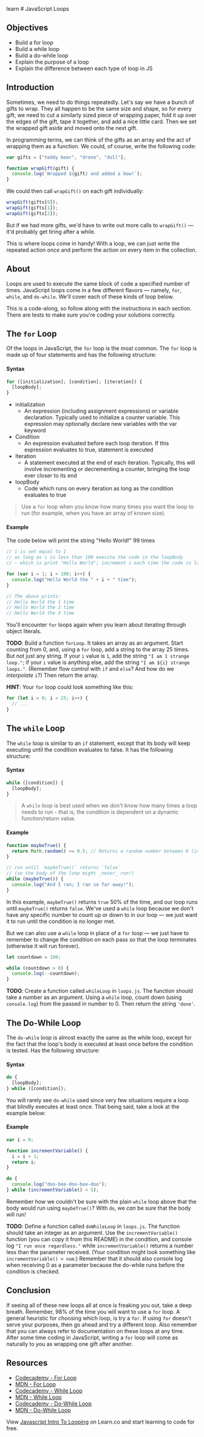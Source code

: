 learn # JavaScript Loops

## Objectives

- Build a for loop
- Build a while loop
- Build a do-while loop
- Explain the purpose of a loop
- Explain the difference between each type of loop in JS

## Introduction

Sometimes, we need to do things repeatedly. Let's say we have a bunch of gifts
to wrap. They all happen to be the same size and shape, so for every gift, we
need to cut a similarly sized piece of wrapping paper, fold it up over the edges
of the gift, tape it together, and add a nice little card. Then we set the
wrapped gift aside and moved onto the next gift.

In programming terms, we can think of the gifts as an array and the act of
wrapping them as a function. We could, of course, write the following code:

```javascript
var gifts = ["teddy bear", "drone", "doll"];

function wrapGift(gift) {
  console.log(`Wrapped ${gift} and added a bow!`);
}
```

We could then call `wrapGift()` on each gift individually:

```javascript
wrapGift(gifts[0]);
wrapGift(gifts[1]);
wrapGift(gifts[2]);
```

But if we had more gifts, we'd have to write out more calls to `wrapGift()` —
it'd probably get tiring after a while.

This is where loops come in handy! With a loop, we can just write the repeated
action _once_ and perform the action on every item in the collection.

## About

Loops are used to execute the same block of code a specified number of times.
JavaScript loops come in a few different flavors — namely, `for`, `while`, and
`do-while`. We'll cover each of these kinds of loop below.

This is a code-along, so follow along with the instructions in each section.
There are tests to make sure you're coding your solutions correctly.

## The `for` Loop

Of the loops in JavaScript, the `for` loop is the most common. The `for` loop is
made up of four statements and has the following structure:

#### Syntax

```javascript
for ([initialization]; [condition]; [iteration]) {
  [loopBody];
}
```

- initialization
  - An expression (including assignment expressions) or variable declaration.
    Typically used to initialize a counter variable. This expression may optionally
    declare new variables with the var keyword
- Condition
  - An expression evaluated before each loop iteration. If this expression evaluates
    to true, statement is executed
- Iteration
  - A statement executed at the end of each iteration. Typically, this will involve
    incrementing or decrementing a counter, bringing the loop ever closer to its end
- loopBody
  - Code which runs on every iteration as long as the condition evaluates to true

> Use a `for` loop when you know how many times you want the loop to run (for example, when you have an array of known size).

#### Example

The code below will print the string "Hello World!" 99 times

```javascript
// i is set equal to 1
// as long as i is less than 100 execute the code in the loopBody
// - which is print "Hello World"; increment i each time the code in loopBody is executed

for (var i = 1; i < 100; i++) {
  console.log("Hello World the " + i + " time");
}

// The above prints:
// Hello World the 1 time
// Hello World the 2 time
// Hello World the 3 time
```

You'll encounter `for` loops again when you learn about iterating through object
literals.

**TODO**: Build a function `forLoop`. It takes an array as an argument. Start counting
from 0, and, using a `for` loop, add a string to the array 25 times. But not
just any string. If your `i` value is `1`, add the string `"I am 1 strange loop."`; if your `i` value is anything else, add the string `"I am ${i} strange loops."`. (Remember flow control with `if` and `else`? And how do we
_interpolate_ `i`?) Then return the array.

**HINT**: Your `for` loop could look something like this:

```javascript
for (let i = 0; i < 25; i++) {
  // ...
}
```

## The `while` Loop

The `while` loop is similar to an `if` statement, except that its body will keep
executing until the condition evaluates to false. It has the following
structure:

#### Syntax

```javascript
while ([condition]) {
  [loopBody];
}
```

> A `while` loop is best used when we don't know how many times a loop needs to run - that is, the condition is dependent on a dynamic function/return value.

#### Example

```javascript
function maybeTrue() {
  return Math.random() >= 0.5; // Returns a random number between 0 (inclusive) and 1 (exclusive)
}

// run until `maybeTrue()` returns `false`
// (so the body of the loop might _never_ run!)
while (maybeTrue()) {
  console.log("And I ran; I ran so far away!");
}
```

In this example, `maybeTrue()` returns `true` 50% of the time, and our loop runs
until `maybeTrue()` returns `false`. We've used a `while` loop because we don't
have any specific number to count up or down to in our loop — we just want it to
run until the condition is no longer met.

But we can also use a `while` loop in place of a `for` loop — we just have to
remember to change the condition on each pass so that the loop terminates
(otherwise it will run forever).

```javascript
let countdown = 100;

while (countdown > 0) {
  console.log(--countdown);
}
```

**TODO**: Create a function called `whileLoop` in `loops.js`. The function should take a
number as an argument. Using a `while` loop, count down (using `console.log`)
from the passed in number to 0. Then return the string `'done'`.

## The Do-While Loop

The `do-while` loop is almost exactly the same as the while loop, except for the
fact that the loop's body is executed at least once before the condition is
tested. Has the following structure:

#### Syntax

```javascript
do {
  [loopBody];
} while ([condition]);
```

You will rarely see `do-while` used since very few situations require a loop
that blindly executes at least once. That being said, take a look at the example
below:

#### Example

```javascript
var i = 0;

function incrementVariable() {
  i = i + 1;
  return i;
}

do {
  console.log("doo-bee-doo-bee-doo");
} while (incrementVariable() < 5);
```

Remember how we couldn't be sure with the plain `while` loop above that the body
would run using `maybeTrue()`? With `do`, we _can_ be sure that the body will
run!

**TODO**: Define a function called `doWhileLoop` in `loops.js`. The function should take
an integer as an argument. Use the `incrementVariable()` function (you can copy it
from this README) in the condition, and console log `"I run once regardless."` while `incrementVariable()` returns a number less than the parameter received. (Your condition
might look something like `incrementVariable() < num`.) Remember that it should also console log when receiving 0 as a parameter because the do-while runs before the condition is checked.

## Conclusion

If seeing all of these new loops all at once is freaking you out, take a deep
breath. Remember, 98% of the time you will want to use a `for` loop. A general
heuristic for choosing which loop, is try a `for`. If using `for` doesn't serve
your purposes, then go ahead and try a different loop. Also remember that you
can always refer to documentation on these loops at any time. After some time
coding in JavaScript, writing a `for` loop will come as naturally to you as
wrapping one gift after another.

## Resources

- [Codecademy - For Loop](http://www.codecademy.com/glossary/javascript/loops#for-loops)
- [MDN - For Loop](https://developer.mozilla.org/en-US/docs/Web/JavaScript/Reference/Statements/for)
- [Codecademy - While Loop](http://www.codecademy.com/glossary/javascript/loops#while-loops)
- [MDN - While Loop](https://developer.mozilla.org/en-US/docs/Web/JavaScript/Reference/Statements/while)
- [Codecademy - Do-While Loop](http://www.codecademy.com/glossary/javascript/loops#do-while-loops)
- [MDN - Do-While Loop](https://developer.mozilla.org/en-US/docs/Web/JavaScript/Reference/Statements/do...while)

<p class='util--hide'>View <a href='https://learn.co/lessons/javascript-intro-to-looping'>Javascript Intro To Looping</a> on Learn.co and start learning to code for free.</p>
